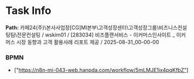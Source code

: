 # Task Info

**Path:** 카페24(주)\본사사업장\[CG]MI본부\고객성장센터\고객성장그룹\비즈니스컨설팅팀\전문컨설팅 / wskim01 / [283034] 비즈플랜서비스 - 이커머스인사이트 _ 이커머스 시장 동향과 고객 활용사례 리포트 제공 / 2025-08-31_00-00-00

### BPMN
- ["https://n8n-mi-043-web.hanpda.com/workflow/5mLMJE1ix4pqKfbZ"]

